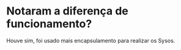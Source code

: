 # Notaram a diferença de funcionamento?
Houve sim, foi usado mais encapsulamento para realizar os Sysos.